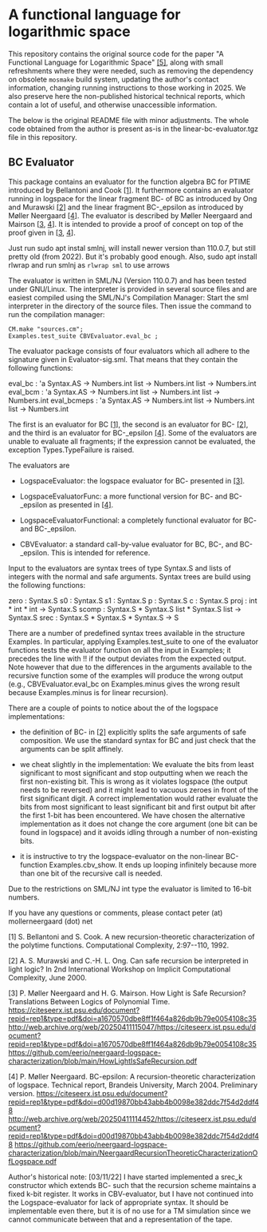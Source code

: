 # A functional language for logarithmic space
This repository contains the original source code for the paper
"A Functional Language for Logarithmic Space" [[5]](#5), along with
small refreshments where they were needed, such as removing the dependency
on obsolete `mosmake` build system, updating the author's contact information,
changing running instructions to those working in 2025. We also preserve here
the non-published historical technical reports, which contain a lot of useful,
and otherwise unaccessible information.

The below is the original README file with minor adjustments.
The whole code obtained from the author is present as-is in the linear-bc-evaluator.tgz file
in this repository.

## BC Evaluator
This package contains an evaluator for the function algebra BC for
PTIME introduced by Bellantoni and Cook [[1]](#1).  It furthermore contains
an evaluator running in logspace for the linear fragment BC- of BC as
introduced by Ong and Murawski [[2]](#2) and the linear fragment BC-_epsilon
as introduced by Møller Neergaard [[4]](#4).  The evaluator is described by
Møller Neergaard and Mairson [[3](#3), [4](#4)].  It is intended to provide a proof
of concept on top of the proof given in [[3](#3), [4](#4)].

Just run sudo apt instal smlnj, will install newer version than 110.0.7,
but still pretty old (from 2022). But it's probably good enough.
Also, sudo apt install rlwrap and run smlnj as `rlwrap sml` to use arrows

The evaluator is written in SML/NJ (Version 110.0.7) and has been
tested under GNU/Linux.  The interpreter is provided in several source
files and are easiest compiled using the SML/NJ's Compilation Manager:
Start the sml interpreter in the directory of the source files.  Then
issue the command to run the compilation manager:

    CM.make "sources.cm";
    Examples.test_suite CBVEvaluator.eval_bc ;

The evaluator package consists of four evaluators which all adhere to
the signature given in Evaluator-sig.sml.  That means that they
contain the following functions:

   eval_bc : 'a Syntax.AS -> Numbers.int list -> Numbers.int list -> Numbers.int
   eval_bcm : 'a Syntax.AS -> Numbers.int list -> Numbers.int list -> Numbers.int
   eval_bcmeps : 'a Syntax.AS -> Numbers.int list -> Numbers.int list -> Numbers.int

The first is an evaluator for BC [[1]](#1), the second is an evaluator for
BC- [[2]](#2), and the third is an evaluator for BC-_epsilon [[4]](#4).  Some of
the evaluators are unable to evaluate all fragments; if the expression
cannot be evaluated, the exception Types.TypeFailure is raised.

The evaluators are

- LogspaceEvaluator: the logspace evaluator for BC- presented in [[3]](#3).

- LogspaceEvaluatorFunc: a more functional version for BC- and
  BC-_epsilon as presented in [[4]](#4).

- LogspaceEvaluatorFunctional: a completely functional evaluator for
  BC- and BC-_epsilon.

- CBVEvaluator: a standard call-by-value evaluator for BC, BC-, and
  BC-_epsilon.  This is intended for reference.

Input to the evaluators are syntax trees of type Syntax.S and lists of
integers with the normal and safe arguments.  Syntax trees are build
using the following functions:

   zero : Syntax.S
   s0 : Syntax.S
   s1 : Syntax.S
   p : Syntax.S
   c : Syntax.S
   proj : int * int * int -> Syntax.S
   scomp : Syntax.S * Syntax.S list * Syntax.S list -> Syntax.S
   srec : Syntax.S * Syntax.S * Syntax.S -> S
   
There are a number of predefined syntax trees available in the
structure Examples.  In particular, applying Examples.test_suite to
one of the evaluator functions tests the evaluator function on all the
input in Examples; it precedes the line with !! if the output deviates
from the expected output.  Note however that due to the differences in
the arguments available to the recursive function some of the examples
will produce the wrong output (e.g., CBVEvaluator.eval_bc on
Examples.minus gives the wrong result because Examples.minus is for
linear recursion).

There are a couple of points to notice about the of the logspace
implementations:

- the definition of BC- in [[2]](#2) explicitly splits the safe arguments of
  safe composition.  We use the standard syntax for BC and just check
  that the arguments can be split affinely.

- we cheat slightly in the implementation: We evaluate the bits from
  least significant to most significant and stop outputting when we
  reach the first non-existing bit.  This is wrong as it violates
  logspace (the output needs to be reversed) and it might lead to
  vacuous zeroes in front of the first significant digit.  A correct
  implementation would rather evaluate the bits from most significant
  to least significant bit and first output bit after the first 1-bit
  has been encountered.  We have chosen the alternative implementation
  as it does not change the core argument (one bit can be found in
  logspace) and it avoids idling through a number of non-existing
  bits.

- it is instructive to try the logspace-evaluator on the non-linear
  BC-function Examples.cbv_show.  It ends up looping infinitely
  because more than one bit of the recursive call is needed.

Due to the restrictions on SML/NJ int type the evaluator is limited to
16-bit numbers.

If you have any questions or comments, please contact
peter (at) mollerneergaard (dot) net

<a id="1">[1]</a>
S. Bellantoni and S. Cook. A new recursion-theoretic
characterization of the polytime functions. Computational Complexity,
2:97--110, 1992.

<a id="1">[2]</a> A. S. Murawski and C.-H. L. Ong. Can safe recursion be interpreted
in light logic? In 2nd International Workshop on Implicit
Computational Complexity, June 2000.

<a id="1">[3]</a> P. Møller Neergaard and H. G. Mairson.  How Light is Safe
Recursion?  Translations Between Logics of Polynomial Time.
https://citeseerx.ist.psu.edu/document?repid=rep1&type=pdf&doi=a1670570dbe8ff1f464a826db9b79e0054108c35
http://web.archive.org/web/20250411115047/https://citeseerx.ist.psu.edu/document?repid=rep1&type=pdf&doi=a1670570dbe8ff1f464a826db9b79e0054108c35
https://github.com/eerio/neergaard-logspace-characterization/blob/main/HowLightIsSafeRecursion.pdf

<a id="1">[4]</a> P. Møller Neergaard. BC-epsilon: A recursion-theoretic
characterization of logspace. Technical report, Brandeis University,
March 2004. Preliminary version.
https://citeseerx.ist.psu.edu/document?repid=rep1&type=pdf&doi=d00d19870bb43abb4b0098e382ddc7f54d2ddf48
http://web.archive.org/web/20250411114452/https://citeseerx.ist.psu.edu/document?repid=rep1&type=pdf&doi=d00d19870bb43abb4b0098e382ddc7f54d2ddf48
https://github.com/eerio/neergaard-logspace-characterization/blob/main/NeergaardRecursionTheoreticCharacterizationOfLogspace.pdf

Author's historical note:
[03/11/22] I have started implemented a srec_k constructor which
  extends BC- such that the recursion scheme maintains a fixed k-bit
  register.  It works in CBV-evaluator, but I have not continued into
  the Logspace-evaluator for lack of appropriate syntax.  It should be
  implementable even there, but it is of no use for a TM simulation
  since we cannot communicate between that and a representation of the
  tape.